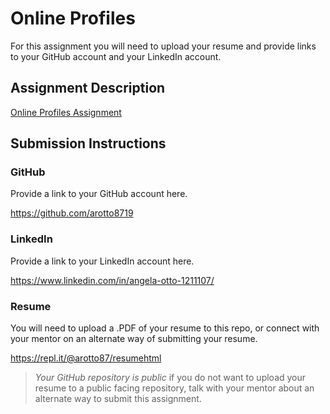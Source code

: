# Online Profiles
For this assignment you will need to upload your resume and provide links to your GitHub account and your LinkedIn account.

## Assignment Description
[Online Profiles Assignment](https://education.launchcode.org/liftoff/modules/assignments/online-profiles)

## Submission Instructions
 
### GitHub
Provide a link to your GitHub account here.

https://github.com/arotto8719
 
### LinkedIn
Provide a link to your LinkedIn account here.

https://www.linkedin.com/in/angela-otto-1211107/

### Resume
You will need to upload a .PDF of your resume to this repo, or connect with your mentor on an alternate way of submitting your resume.

https://repl.it/@arotto87/resumehtml

> *Your GitHub repository is public* if you do not want to upload your resume to a public facing repository, talk with your mentor about an alternate way to submit this assignment.
